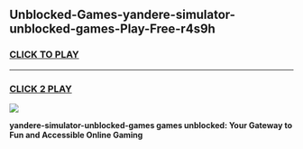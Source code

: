 
## Unblocked-Games-yandere-simulator-unblocked-games-Play-Free-r4s9h
<h3>
<a href="https://premium76.site?title=yandere-simulator-unblocked-games&ref=09A">CLICK TO PLAY</a></h3>
<hr>

<h3>
<a href="https://premium76.site?title=yandere-simulator-unblocked-games&ref=09A">CLICK 2 PLAY</a>
  
</h3>

<a href="https://premium76.site?title=yandere-simulator-unblocked-games&ref=09A"><img src="https://clearcache.store/games.png"></a>


**yandere-simulator-unblocked-games games unblocked: Your Gateway to Fun and Accessible Online Gaming**
